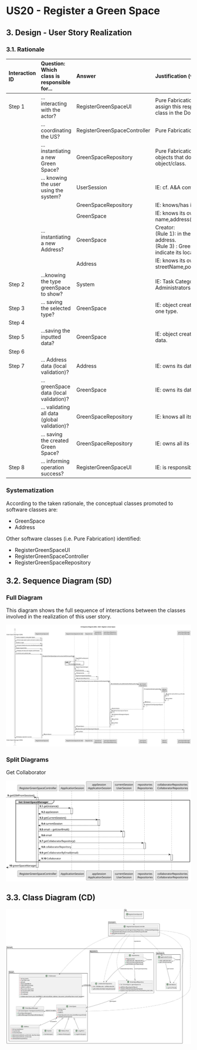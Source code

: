 # US20 - Register a Green Space

## 3. Design - User Story Realization

### 3.1. Rationale

| Interaction ID | Question: Which class is responsible for...   | Answer                       | Justification (with patterns)                                                                                                                   |
|:---------------|:----------------------------------------------|:-----------------------------|:------------------------------------------------------------------------------------------------------------------------------------------------|
| Step 1  		     | 	... interacting with the actor?              | RegisterGreenSpaceUI         | Pure Fabrication: there is no reason to assign this responsibility to any existing class in the Domain Model.                                   |
| 			  		        | 	... coordinating the US?                     | RegisterGreenSpaceController | Pure Fabrication: Controller                                                                                                                    |
| 			  		        | 	... instantiating a new Green Space?         | GreenSpaceRepository         | Pure Fabrication: they form a collection of objects that do not “belong” to any domain object/class.                                            |
| 			  		        | ... knowing the user using the system?        | UserSession                  | IE: cf. A&A component documentation.                                                                                                            |
| 			  		        | 							                                       | GreenSpaceRepository         | IE: knows/has its own Green Space                                                                                                               |
| 			  		        | 							                                       | GreenSpace                   | IE: knows its own data (e.g. name,address(streetName,postCode),area)                                                                            |
| 			  		        | 	... instantiating a new Address?             | GreenSpace                   | Creator: <br/>(Rule 1): in the DM GreenSpace has a address. <br/>(Rule 3) : GreenSpace uses Address to indicate its location (‘is located in’). |
| 			  		        | 							                                       | Address                      | IE: knows its own data (e.g. streetName,postCode)                                                                                               |
| Step 2         | ...knowing the type greenSpace to show?       | System                       | IE: Task Categories are defined by the Administrators.                                                                                          |
| Step 3         | ... saving the selected type?                 | GreenSpace                   | IE: object created in step 1 is classified in one type.                                                                                         |
| Step 4         |                                               |                              |                                                                                                                                                 |
| Step 5  		     | 	...saving the inputted data?                 | GreenSpace                   | IE: object created in step 1 has its own data.                                                                                                  |
| Step 6         |                                               |                              |                                                                                                                                                 |
| Step 7  		     | 	...  Address data (local validation)?        | Address                      | IE: owns its data.                                                                                                                              | 
|                | 	...  greenSpace data (local validation)?     | GreenSpace                   | IE: owns its data.                                                                                                                              |
| 			  		        | 	... validating all data (global validation)? | GreenSpaceRepository         | IE: knows all its GreenSpace.                                                                                                                   | 
| 			  		        | 	... saving the created Green Space?          | GreenSpaceRepository         | IE: owns all its GreenSpace.                                                                                                                    | 
| Step 8  		     | 	... informing operation success?             | RegisterGreenSpaceUI         | IE: is responsible for user interactions.                                                                                                       | 

### Systematization ##

According to the taken rationale, the conceptual classes promoted to software classes are:

* GreenSpace
* Address

Other software classes (i.e. Pure Fabrication) identified:

* RegisterGreenSpaceUI
* RegisterGreenSpaceController
* RegisterGreenSpaceRepository

## 3.2. Sequence Diagram (SD)

### Full Diagram

This diagram shows the full sequence of interactions between the classes involved in the realization of this user story.

![Sequence Diagram - Full](svg/us20-sequence-diagram.svg)

### Split Diagrams

Get Collaborator

![Sequence Diagram - Full](svg/us20-partial-sequence-diagram-get-GSM.svg)

## 3.3. Class Diagram (CD)

![Class Diagram](svg/us20-class-diagram.svg)